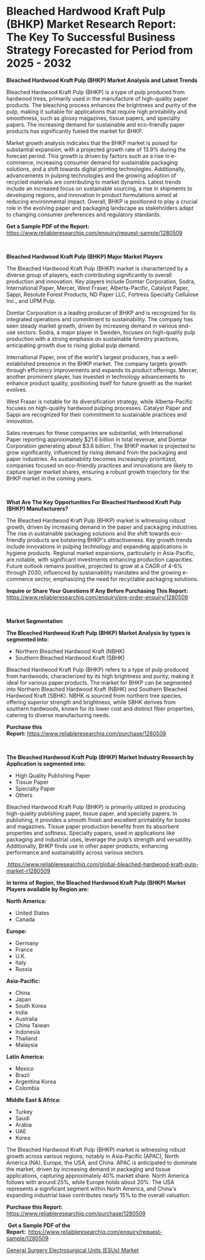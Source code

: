 <p><h1>Bleached Hardwood Kraft Pulp (BHKP) Market Research Report: The Key To Successful Business Strategy Forecasted for Period from 2025 - 2032</h1></p><p><strong>Bleached Hardwood Kraft Pulp (BHKP) Market Analysis and Latest Trends</strong></p>
<p><p>Bleached Hardwood Kraft Pulp (BHKP) is a type of pulp produced from hardwood trees, primarily used in the manufacture of high-quality paper products. The bleaching process enhances the brightness and purity of the pulp, making it suitable for applications that require high printability and smoothness, such as glossy magazines, tissue papers, and specialty papers. The increasing demand for sustainable and eco-friendly paper products has significantly fueled the market for BHKP. </p><p>Market growth analysis indicates that the BHKP market is poised for substantial expansion, with a projected growth rate of 13.9% during the forecast period. This growth is driven by factors such as a rise in e-commerce, increasing consumer demand for sustainable packaging solutions, and a shift towards digital printing technologies. Additionally, advancements in pulping technologies and the growing adoption of recycled materials are contributing to market dynamics. Latest trends include an increased focus on sustainable sourcing, a rise in shipments to developing regions, and innovation in product formulations aimed at reducing environmental impact. Overall, BHKP is positioned to play a crucial role in the evolving paper and packaging landscape as stakeholders adapt to changing consumer preferences and regulatory standards.</p></p>
<p><strong>Get a Sample PDF of the Report:&nbsp;</strong> <a href="https://www.reliableresearchiq.com/enquiry/request-sample/1280509?utm_campaign=3385&utm_medium=2&utm_source=Github&utm_content=ia&utm_term=24032025&utm_id=bleached-hardwood-kraft-pulp-bhkp">https://www.reliableresearchiq.com/enquiry/request-sample/1280509</a></p>
<p>&nbsp;</p>
<p><strong>Bleached Hardwood Kraft Pulp (BHKP) Major Market Players</strong></p>
<p><p>The Bleached Hardwood Kraft Pulp (BHKP) market is characterized by a diverse group of players, each contributing significantly to overall production and innovation. Key players include Domtar Corporation, Sodra, International Paper, Mercer, West Fraser, Alberta-Pacific, Catalyst Paper, Sappi, Resolute Forest Products, ND Paper LLC, Fortress Specialty Cellulose Inc., and UPM Pulp.</p><p>Domtar Corporation is a leading producer of BHKP and is recognized for its integrated operations and commitment to sustainability. The company has seen steady market growth, driven by increasing demand in various end-use sectors. Sodra, a major player in Sweden, focuses on high-quality pulp production with a strong emphasis on sustainable forestry practices, anticipating growth due to rising global pulp demand.</p><p>International Paper, one of the world's largest producers, has a well-established presence in the BHKP market. The company targets growth through efficiency improvements and expands its product offerings. Mercer, another prominent player, has invested in technology advancements to enhance product quality, positioning itself for future growth as the market evolves.</p><p>West Fraser is notable for its diversification strategy, while Alberta-Pacific focuses on high-quality hardwood pulping processes. Catalyst Paper and Sappi are recognized for their commitment to sustainable practices and innovation.</p><p>Sales revenues for these companies are substantial, with International Paper reporting approximately $21.6 billion in total revenue, and Domtar Corporation generating about $3.6 billion. The BHKP market is projected to grow significantly, influenced by rising demand from the packaging and paper industries. As sustainability becomes increasingly prioritized, companies focused on eco-friendly practices and innovations are likely to capture larger market shares, ensuring a robust growth trajectory for the BHKP market in the coming years.</p></p>
<p>&nbsp;</p>
<p><strong>What Are The Key Opportunities For Bleached Hardwood Kraft Pulp (BHKP) Manufacturers?</strong></p>
<p><p>The Bleached Hardwood Kraft Pulp (BHKP) market is witnessing robust growth, driven by increasing demand in the paper and packaging industries. The rise in sustainable packaging solutions and the shift towards eco-friendly products are bolstering BHKP's attractiveness. Key growth trends include innovations in pulping technology and expanding applications in hygiene products. Regional market expansions, particularly in Asia-Pacific, are notable, with significant investments enhancing production capacities. Future outlook remains positive, projected to grow at a CAGR of 4-6% through 2030, influenced by sustainability mandates and the growing e-commerce sector, emphasizing the need for recyclable packaging solutions.</p></p>
<p><strong>Inquire or Share Your Questions If Any Before Purchasing This Report:</strong> <a href="https://www.reliableresearchiq.com/enquiry/pre-order-enquiry/1280509?utm_campaign=3385&utm_medium=2&utm_source=Github&utm_content=ia&utm_term=24032025&utm_id=bleached-hardwood-kraft-pulp-bhkp">https://www.reliableresearchiq.com/enquiry/pre-order-enquiry/1280509</a></p>
<p>&nbsp;</p>
<p><strong>Market Segmentation</strong></p>
<p><strong>The Bleached Hardwood Kraft Pulp (BHKP) Market Analysis by types is segmented into:</strong></p>
<p><ul><li>Northern Bleached Hardwood Kraft (NBHK)</li><li>Southern Bleached Hardwood Kraft (SBHK)</li></ul></p>
<p><p>Bleached Hardwood Kraft Pulp (BHKP) refers to a type of pulp produced from hardwoods, characterized by its high brightness and purity, making it ideal for various paper products. The market for BHKP can be segmented into Northern Bleached Hardwood Kraft (NBHK) and Southern Bleached Hardwood Kraft (SBHK). NBHK is sourced from northern tree species, offering superior strength and brightness, while SBHK derives from southern hardwoods, known for its lower cost and distinct fiber properties, catering to diverse manufacturing needs.</p></p>
<p><strong>Purchase this Report:&nbsp;</strong><a href="https://www.reliableresearchiq.com/purchase/1280509?utm_campaign=3385&utm_medium=2&utm_source=Github&utm_content=ia&utm_term=24032025&utm_id=bleached-hardwood-kraft-pulp-bhkp">https://www.reliableresearchiq.com/purchase/1280509</a></p>
<p>&nbsp;</p>
<p><strong>The Bleached Hardwood Kraft Pulp (BHKP) Market Industry Research by Application is segmented into:</strong></p>
<p><ul><li>High Quality Publishing Paper</li><li>Tissue Paper</li><li>Specialty Paper</li><li>Others</li></ul></p>
<p><p>Bleached Hardwood Kraft Pulp (BHKP) is primarily utilized in producing high-quality publishing paper, tissue paper, and specialty papers. In publishing, it provides a smooth finish and excellent printability for books and magazines. Tissue paper production benefits from its absorbent properties and softness. Specialty papers, used in applications like packaging and industrial uses, leverage the pulp’s strength and versatility. Additionally, BHKP finds use in other paper products, enhancing performance and sustainability across various sectors.</p></p>
<p><a href="https://www.reliableresearchiq.com/global-bleached-hardwood-kraft-pulp-market-r1280509?utm_campaign=3385&utm_medium=2&utm_source=Github&utm_content=ia&utm_term=24032025&utm_id=bleached-hardwood-kraft-pulp-bhkp">&nbsp;https://www.reliableresearchiq.com/global-bleached-hardwood-kraft-pulp-market-r1280509</a></p>
<p><strong>In terms of Region, the Bleached Hardwood Kraft Pulp (BHKP) Market Players available by Region are:</strong></p>
<p>
    <p> <strong> North America: </strong>
        <ul>
            <li>United States</li>
            <li>Canada</li>
        </ul>
        </p> 
    <p> <strong> Europe: </strong>
        <ul>
            <li>Germany</li>
            <li>France</li>
            <li>U.K.</li>
            <li>Italy</li>
            <li>Russia</li>
        </ul>
        </p> 
    <p> <strong> Asia-Pacific: </strong>
        <ul>
            <li>China</li>
            <li>Japan</li>
            <li>South Korea</li>
            <li>India</li>
            <li>Australia</li>
            <li>China Taiwan</li>
            <li>Indonesia</li>
            <li>Thailand</li>
            <li>Malaysia</li>
        </ul>
        </p> 
    <p> <strong> Latin America: </strong>
        <ul>
            <li>Mexico</li>
            <li>Brazil</li>
            <li>Argentina Korea</li>
            <li>Colombia</li>
        </ul>
        </p> 
    <p> <strong> Middle East & Africa: </strong>
        <ul>
            <li>Turkey</li>
            <li>Saudi</li>
            <li>Arabia</li>
            <li>UAE</li>
            <li>Korea</li>
        </ul>
    </p>
    </p>
<p><p>The Bleached Hardwood Kraft Pulp (BHKP) market is witnessing robust growth across various regions, notably in Asia-Pacific (APAC), North America (NA), Europe, the USA, and China. APAC is anticipated to dominate the market, driven by increasing demand in packaging and tissue applications, capturing approximately 40% market share. North America follows with around 25%, while Europe holds about 20%. The USA represents a significant segment within North America, and China's expanding industrial base contributes nearly 15% to the overall valuation.</p></p>
<p><strong>Purchase this Report: </strong><a href="https://www.reliableresearchiq.com/purchase/1280509?utm_campaign=3385&utm_medium=2&utm_source=Github&utm_content=ia&utm_term=24032025&utm_id=bleached-hardwood-kraft-pulp-bhkp">https://www.reliableresearchiq.com/purchase/1280509</a></p>
<p>&nbsp;<strong>Get a Sample PDF of the Report:&nbsp;&nbsp;</strong><a href="https://www.reliableresearchiq.com/enquiry/request-sample/1280509?utm_campaign=3385&utm_medium=2&utm_source=Github&utm_content=ia&utm_term=24032025&utm_id=bleached-hardwood-kraft-pulp-bhkp">https://www.reliableresearchiq.com/enquiry/request-sample/1280509</a></p>
<p><strong></strong></p>
<p><p><a href="https://github.com/kryshaprilbb/Market-Research-Report-List-1/blob/main/general-surgery-electrosurgical-units-esus-market.md?utm_campaign=3385&utm_medium=2&utm_source=Github&utm_content=ia&utm_term=24032025&utm_id=bleached-hardwood-kraft-pulp-bhkp">General Surgery Electrosurgical Units (ESUs) Market</a></p></p>